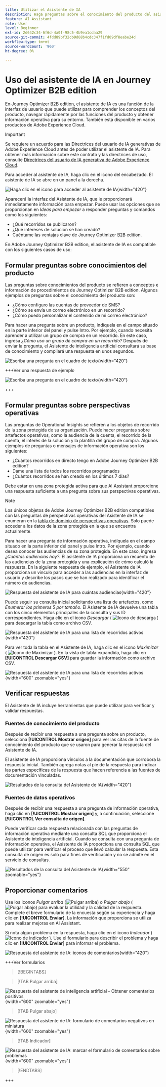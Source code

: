 ```yaml
---
title: Utilizar el Asistente de IA
description: Haga preguntas sobre el conocimiento del producto del asistente de IA y obtenga perspectivas operativas sobre recorridos, audiencias y grupos de compra en Journey Optimizer B2B edition.
feature: AI Assistant
role: User
level: Beginner
exl-id: 2d642c34-6f6d-4a0f-98c5-4b9ea1cdaa29
source-git-commit: 4fdd89bf32cb9d68b4cdc347f1fd09df8eabe24d
workflow-type: tm+mt
source-wordcount: '960'
ht-degree: 0%

---
```


# Uso del asistente de IA en Journey Optimizer B2B edition

En Journey Optimizer B2B edition, el asistente de IA es una función de la interfaz de usuario que puede utilizar para comprender los conceptos del producto, navegar rápidamente por las funciones del producto y obtener información operativa para su entorno. También está disponible en varios productos de Adobe Experience Cloud.

>[!IMPORTANT]
>
>Se requiere un acuerdo para las Directrices del usuario de IA generativas de Adobe Experience Cloud antes de poder utilizar el asistente de IA. Para obtener más información sobre este contrato y las directrices de uso, consulte [Directrices del usuario de IA generativa de Adobe Experience Cloud](https://www.adobe.com/legal/licenses-terms/adobe-dx-gen-ai-user-guidelines.html).

Para acceder al asistente de IA, haga clic en el icono del encabezado. El asistente de IA se abre en un panel a la derecha.

![Haga clic en el icono para acceder al asistente de IA](./assets/ai-assistant-icon-displayed.png){width="420"}

Aparecerá la interfaz del Asistente de IA, que le proporcionará inmediatamente información para empezar. Puede usar las opciones que se proporcionan en _Ideas para empezar_ a responder preguntas y comandos como los siguientes:

* ¿Qué recorridos se publicaron?
* ¿Qué intereses de solución se han creado?
* Cuéntame las ventajas clave de Journey Optimizer B2B edition.

En Adobe Journey Optimizer B2B edition, el asistente de IA es compatible con los siguientes casos de uso:

## Formular preguntas sobre conocimientos del producto

Las preguntas sobre conocimientos del producto se refieren a conceptos e información de procedimientos de Journey Optimizer B2B edition. Algunos ejemplos de preguntas sobre el conocimiento del producto son:

* ¿Cómo configuro las cuentas de proveedor de SMS?
* ¿Cómo se envía un correo electrónico en un recorrido?
* ¿Cómo puedo personalizar el contenido de mi correo electrónico?

Para hacer una pregunta sobre un producto, indíquela en el campo situado en la parte inferior del panel y pulse Intro. Por ejemplo, cuando necesita aprender a utilizar un grupo de compra en un recorrido. En este caso, ingresa _¿Cómo uso un grupo de compra en un recorrido?_ Después de enviar la pregunta, el Asistente de inteligencia artificial consultará su base de conocimiento y compilará una respuesta en unos segundos.

![Escriba una pregunta en el cuadro de texto](./assets/ai-assistant-ask-question.png){width="420"}

+++Ver una respuesta de ejemplo

![Escriba una pregunta en el cuadro de texto](./assets/ai-assistant-product-answer.png){width="420"}

+++

## Formular preguntas sobre perspectivas operativas

Las preguntas de Operational Insights se refieren a los objetos de recorrido de la zona protegida de su organización. Puede hacer preguntas sobre artefactos operativos, como la audiencia de la cuenta, el recorrido de la cuenta, el interés de la solución y la plantilla del grupo de compra. Algunos ejemplos de preguntas o mensajes de información operativa son los siguientes:

* ¿Cuántos recorridos en directo tengo en Adobe Journey Optimizer B2B edition?
* Dame una lista de todos los recorridos programados
* ¿Cuántos recorridos se han creado en los últimos 7 días?

Debe estar en una zona protegida activa para que AI Assistant proporcione una respuesta suficiente a una pregunta sobre sus perspectivas operativas.

>[!NOTE]
>
>Los únicos objetos de Adobe Journey Optimizer B2B edition compatibles con las preguntas de perspectivas operativas del Asistente de IA se enumeran en la [tabla de dominio de perspectivas operativas](./ai-assistant-overview.md#operational-insights). Solo puede acceder a los datos de la zona protegida en la que se encuentra actualmente.

Para hacer una pregunta de información operativa, indíquela en el campo situado en la parte inferior del panel y pulse Intro. Por ejemplo, cuando desea conocer las audiencias de su zona protegida. En este caso, ingresa _¿Cuántas audiencias hay?_.  El asistente de IA proporciona un recuento de las audiencias de la zona protegida y una explicación de cómo calculó la respuesta. En la siguiente respuesta de ejemplo, el Asistente de IA proporciona un vínculo para acceder a las audiencias en la interfaz de usuario y describe los pasos que se han realizado para identificar el número de audiencias.

![Respuesta del asistente de IA para cuántas audiencias](./assets/ai-assistant-insights-answer.png){width="420"}

Puede seguir su consulta inicial solicitando una lista de artefactos, como _Enumerar los primeros 5 por tamaño_. El Asistente de IA devuelve una tabla con los cinco elementos principales de la consulta y sus ID correspondientes. Haga clic en el icono _Descargar_ ( ![Icono de descarga](../assets/do-not-localize/icon-download.svg) ) para descargar la tabla como archivo CSV.

![Respuesta del asistente de IA para una lista de recorridos activos](./assets/ai-assistant-artifacts-query.png){width="420"}

Para ver toda la tabla en el Asistente de IA, haga clic en el icono _Maximizar_ ( ![Icono de Maximizar](../assets/do-not-localize/icon-maximize.svg) ). En la vista de tabla expandida, haga clic en **[!UICONTROL Descargar CSV]** para guardar la información como archivo CSV.

![Respuesta del asistente de IA para una lista de recorridos activos](./assets/ai-assistant-artifacts-maximize.png){width="600" zoomable="yes"}

## Verificar respuestas

El Asistente de IA incluye herramientas que puede utilizar para verificar y validar respuestas.

### Fuentes de conocimiento del producto

Después de recibir una respuesta a una pregunta sobre un producto, selecciona **[!UICONTROL Mostrar origen]** para ver las citas de la fuente de conocimiento del producto que se usaron para generar la respuesta del Asistente de IA.

El asistente de IA proporciona vínculos a la documentación que corrobora la respuesta inicial. También agrega notas al pie de la respuesta para indicar las partes específicas de la respuesta que hacen referencia a las fuentes de documentación vinculadas.

![Resultados de la consulta del Asistente de IA](./assets/ai-assistant-product-answer-sources.png){width="420"}

### Fuentes de datos operativos

Después de recibir una respuesta a una pregunta de información operativa, haga clic en **[!UICONTROL Mostrar origen]** y, a continuación, seleccione **[!UICONTROL Ver consulta de origen]**.

Puede verificar cada respuesta relacionada con las preguntas de información operativa mediante una consulta SQL que proporciona el Asistente de inteligencia artificial. Cuando se consulta con una pregunta de información operativa, el Asistente de IA proporciona una consulta SQL que puede utilizar para verificar el proceso que llevó calcular la respuesta. Esta consulta de origen es solo para fines de verificación y no se admite en el servicio de consultas.

![Resultados de la consulta del Asistente de IA](./assets/ai-assistant-artifacts-query-source.png){width="550" zoomable="yes"}

## Proporcionar comentarios

Use los iconos _Pulgar arriba_ (![Pulgar arriba](../assets/do-not-localize/icon-thumb-up.svg)) o _Pulgar abajo_ ( ![Pulgar abajo](../assets/do-not-localize/icon-thumb-down.svg)) para evaluar la utilidad y la calidad de la respuesta. Complete el breve formulario de la encuesta según su experiencia y haga clic en **[!UICONTROL Enviar]**. La información que proporciona se utiliza para realizar mejoras en AI Assistant.

Si nota algún problema en la respuesta, haga clic en el icono _Indicador_ ( ![Icono de indicador](../assets/do-not-localize/icon-flag.svg) ). Use el formulario para describir el problema y haga clic en **[!UICONTROL Enviar]** para informar el problema.

![Respuesta del asistente de IA: iconos de comentarios](./assets/ai-assistant-response-feedback-icons.png){width="420"}

+++Ver formularios

>[!BEGINTABS]

>[!TAB Pulgar arriba]

![Respuesta del asistente de inteligencia artificial - Obtener comentarios positivos](./assets/ai-assistant-response-feedback-positive-form.png){width="600" zoomable="yes"}

>[!TAB Pulgar abajo]

![Respuesta del asistente de IA: formulario de comentarios negativos en miniatura](./assets/ai-assistant-response-feedback-negative-form.png){width="600" zoomable="yes"}

>[!TAB Indicador]

![Respuesta del asistente de IA: marcar el formulario de comentarios sobre problemas](./assets/ai-assistant-response-feedback-flagged-form.png){width="600" zoomable="yes"}

>[!ENDTABS]

+++
